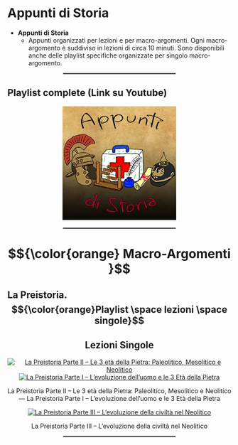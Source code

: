# **Appunti di Storia**

 - **Appunti di Storia**
   - Appunti organizzati per lezioni e per macro-argomenti. Ogni macro-argomento è suddiviso in lezioni di circa 10 minuti. Sono disponibili anche delle playlist specifiche organizzate per singolo macro-argomento.

<div align="center">
  <hr style="width: 50%; border: 1px solid #808080;">
</div>

## **Playlist complete (Link su Youtube)**

<div align="center">
  <a href="https://www.youtube.com/watch?v=IzSPQYL99j0&list=PL8nSPrZb28LTzeXcnYToeVY11sh7hSgZG">
    <img src="./Immagini/Appunti_di_Storia_256.jpg" alt="Appunti di Storia">
  </a>
</div>

<div align="center">
  <hr style="width: 50%; border: 1px solid #808080;">
</div>

#  **$${\color{orange} Macro-Argomenti }$$**

## **La Preistoria. $${\color{orange}Playlist \space lezioni \space singole}$$**

<div align="center">

</div>

<div align="center">
  <h2>Lezioni Singole</h2>
</div>

<div align="center">
  <a href="https://www.youtube.com/watch?v=IzSPQYL99j0&list=PL8nSPrZb28LSpeJWoVcTWSg6RmfV5D7D-">
    <img src="https://i.ytimg.com/vi/IzSPQYL99j0/maxresdefault.jpg" alt="La Preistoria Parte II – Le 3 età della Pietra: Paleolitico, Mesolitico e Neolitico" height="256">
  </a>

  <a href="https://www.youtube.com/watch?v=pDMseQUFgZU&list=PL8nSPrZb28LSpeJWoVcTWSg6RmfV5D7D-">
    <img src="https://i.ytimg.com/vi/pDMseQUFgZU/maxresdefault.jpg" alt="La Preistoria Parte I – L’evoluzione dell’uomo e le 3 Età della Pietra" height="256">
  </a>

  <p>La Preistoria Parte II – Le 3 età della Pietra: Paleolitico, Mesolitico e Neolitico — La Preistoria Parte I – L’evoluzione dell’uomo e le 3 Età della Pietra</p>

  <a href="https://www.youtube.com/watch?v=UbaJdL_ODLA&list=PL8nSPrZb28LSpeJWoVcTWSg6RmfV5D7D-">
    <img src="https://i.ytimg.com/vi/UbaJdL_ODLA/maxresdefault.jpg" alt="La Preistoria Parte III – L’evoluzione della civiltà nel Neolitico" height="256">
  </a>

  <p>La Preistoria Parte III – L’evoluzione della civiltà nel Neolitico</p>
</div>

<div align="center">
  <hr style="width: 50%; border: 1px solid #808080;">
</div>